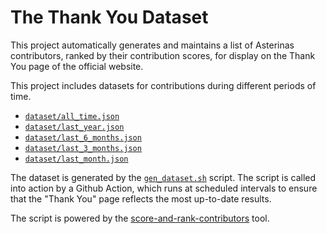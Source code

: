 # The Thank You Dataset

This project automatically generates
and maintains a list of Asterinas contributors,
ranked by their contribution scores,
for display on the Thank You page of the official website.

This project includes datasets
for contributions during different periods of time.

* [`dataset/all_time.json`](dataset/all_time.json)
* [`dataset/last_year.json` ](dataset/last_year.json)
* [`dataset/last_6_months.json`](dataset/last_6_months.json)
* [`dataset/last_3_months.json`](dataset/last_3_months.json)
* [`dataset/last_month.json`](dataset/last_month.json)

The dataset is generated by the [`gen_dataset.sh`](gen_dataset.sh) script.
The script is called into action by a Github Action,
which runs at scheduled intervals
to ensure that the "Thank You" page
reflects the most up-to-date results.

The script is powered by the [score-and-rank-contributors](https://github.com/asterinas/score-and-rank-contributors) tool.
